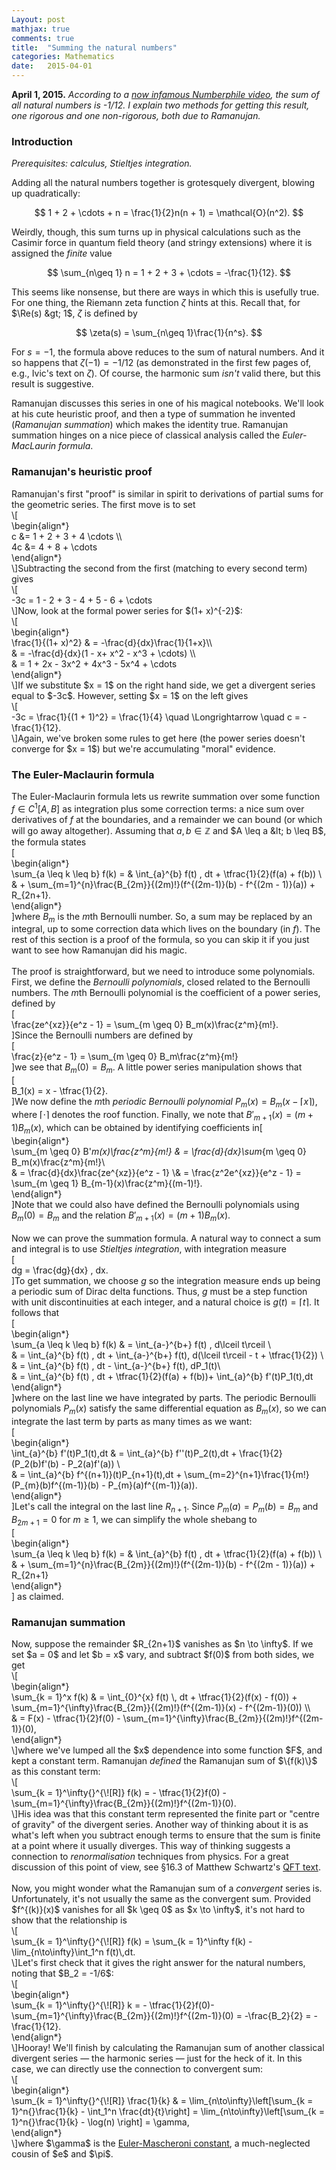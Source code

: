 ```yaml
---
Layout: post
mathjax: true
comments: true
title:  "Summing the natural numbers"
categories: Mathematics
date:   2015-04-01
---
```


**April 1, 2015.** *According to a
  [now infamous Numberphile video](https://www.youtube.com/watch?v=w-I6XTVZXww),
  the sum of all natural numbers is -1/12. I explain two methods for
  getting this result, one rigorous and one non-rigorous, both due to Ramanujan.*

### Introduction

*Prerequisites: calculus, Stieltjes integration.*

Adding all the natural numbers together is grotesquely divergent, blowing up quadratically:

$$
1 + 2 + \cdots + n = \frac{1}{2}n(n + 1) = \mathcal{O}(n^2).
$$

Weirdly, though, this sum turns up in physical calculations such as the Casimir force in quantum field theory (and stringy extensions) where it is assigned the <i>finite</i> value<br />

$$
\sum_{n\geq 1} n = 1 + 2 + 3 + \cdots = -\frac{1}{12}.
$$

This seems like nonsense, but there are ways in which this is usefully true. For one thing, the Riemann zeta function $\zeta$ hints at this. Recall that, for $\Re(s) &gt; 1$, $\zeta$ is defined by<br />

$$
\zeta(s) = \sum_{n\geq 1}\frac{1}{n^s}.
$$

For $s = -1$, the formula above reduces to the sum of natural numbers. And it so happens that $\zeta(-1) = -1/12$ (as demonstrated in the first few pages of, e.g., Ivic's text on $\zeta$). Of course, the harmonic sum&nbsp;<i>isn't</i> valid there, but this result is suggestive.

Ramanujan discusses this series in one of his magical notebooks. We'll
look at his cute heuristic proof, and then a type of summation he
invented (<i>Ramanujan summation</i>) which makes the identity
true. Ramanujan summation hinges on a nice piece of classical analysis
called the <i>Euler-MacLaurin formula</i>.

### Ramanujan's heuristic proof
<div>
Ramanujan's first "proof" is similar in spirit to derivations of partial sums for the geometric series. The first move is to set</div>
<div>
\[<br />
\begin{align*}<br />
c &amp;= 1 + 2 + 3 + 4 \cdots \\<br />
4c &amp;= 4 + 8 + \cdots<br />
\end{align*}<br />
\]Subtracting the second from the first (matching to every second term) gives<br />
\[<br />
-3c = 1 - 2 + 3 - 4 + 5 - 6 + \cdots<br />
\]Now, look at the formal power series for $(1+ x)^{-2}$:<br />
\[<br />
\begin{align*}<br />
\frac{1}{(1+ x)^2} &amp; = -\frac{d}{dx}\frac{1}{1+x}\\<br />
&amp; = -\frac{d}{dx}(1 - x+ x^2 - x^3 + \cdots) \\<br />
&amp; = 1 + 2x - 3x^2 + 4x^3 - 5x^4 + \cdots<br />
\end{align*}<br />
\]If we substitute $x = 1$ on the right hand side, we get a divergent series equal to $-3c$. However, setting $x = 1$ on the left gives<br />
\[<br />
-3c = \frac{1}{(1 + 1)^2} = \frac{1}{4} \quad \Longrightarrow \quad c = -\frac{1}{12}.<br />
\]Again, we've broken some rules to get here (the power series doesn't converge for $x = 1$) but we're accumulating "moral" evidence.<br />

<h3>
The Euler-Maclaurin formula</h3>

The Euler-Maclaurin formula lets us rewrite summation over some function $f \in C^1[A, B]$ as integration plus some correction terms: a nice sum over derivatives of $f$ at the boundaries, and a remainder we can bound (or which will go away altogether). Assuming that $a, b \in \mathbb{Z}$ and $A \leq a &lt; b \leq B$, the formula states<br />
\[<br />
\begin{align*}<br />
\sum_{a \leq k \leq b} f(k) = &amp; \int_{a}^{b} f(t) \, dt + \tfrac{1}{2}(f(a) + f(b)) \\ &amp; + \sum_{m=1}^{n}\frac{B_{2m}}{(2m)!}(f^{(2m-1)}(b) - f^{(2m - 1)}(a)) + R_{2n+1}.<br />
\end{align*}<br />
\]where $B_m$ is the $m$th Bernoulli number. So, a sum may be replaced by an integral, up to some correction data which lives on the boundary (in $f$). The rest of this section is a proof of the formula, so you can skip it if you just want to see how Ramanujan did his magic.<br />
<br />
The proof is straightforward, but we need to introduce some polynomials. First, we define the&nbsp;<i>Bernoulli polynomials</i>, closed related to the Bernoulli numbers. The $m$th Bernoulli polynomial is the coefficient of a power series, defined by<br />
\[<br />
\frac{ze^{xz}}{e^z - 1} = \sum_{m \geq 0} B_m(x)\frac{z^m}{m!}.<br />
\]Since the Bernoulli numbers are defined by<br />
\[<br />
\frac{z}{e^z - 1} = \sum_{m \geq 0} B_m\frac{z^m}{m!}<br />
\]we see that $B_m(0) = B_m$. A little power series manipulation shows that<br />
\[<br />
B_1(x) = x - \tfrac{1}{2}.<br />
\]We now define the $m$th&nbsp;<i>periodic Bernoulli polynomial</i>&nbsp;$P_m(x) = B_m(x - \lceil x \rceil)$, where $\lceil \cdot \rceil$ denotes the roof function. Finally, we note that $B'_{m+1}(x) = (m+1)B_m(x)$, which can be obtained by identifying coefficients in\[<br />
\begin{align*}<br />
\sum_{m \geq 0} B'_m(x)\frac{z^m}{m!} &amp; = \frac{d}{dx}\sum_{m \geq 0} B_m(x)\frac{z^m}{m!}\\<br />
&amp; = \frac{d}{dx}\frac{ze^{xz}}{e^z - 1} \\&amp; = \frac{z^2e^{xz}}{e^z - 1} = \sum_{m \geq 1} B_{m-1}(x)\frac{z^m}{(m-1)!}.<br />
\end{align*}<br />
\]Note that we could also have defined the Bernoulli polynomials using $B_m(0) = B_m$ and the relation $B'_{m+1}(x) = (m + 1)B_m(x)$.<br />
<br />
Now we can prove the summation formula. A natural way to connect a sum and integral is to use <i>Stieltjes integration</i>, with integration measure<br />
\[<br />
dg = \frac{dg}{dx} \, dx.<br />
\]To get summation, we choose $g$ so the integration measure ends up being a periodic sum of Dirac delta functions. Thus, $g$ must be a step function with unit discontinuities at each integer, and a natural choice is $g(t) = \lceil t \rceil$. It follows that<br />
\[<br />
\begin{align*}<br />
\sum_{a \leq k \leq b} f(k) &amp; = \int_{a-}^{b+} f(t) \, d\lceil t\rceil \\<br />
&amp; = \int_{a}^{b} f(t) \, dt + \int_{a-}^{b+} f(t)\, d(\lceil t\rceil - t + \tfrac{1}{2}) \\<br />
&amp; = \int_{a}^{b} f(t) \, dt - \int_{a-}^{b+} f(t)\, dP_1(t)\\<br />
&amp; = \int_{a}^{b} f(t) \, dt + \tfrac{1}{2}(f(a) + f(b))+ \int_{a}^{b} f'(t)P_1(t)\,dt<br />
\end{align*}<br />
\]where on the last line we have integrated by parts. The periodic Bernoulli polynomials $P_m(x)$ satisfy the same differential equation as $B_m(x)$, so we can integrate the last term by parts as many times as we want:<br />
\[<br />
\begin{align*}<br />
\int_{a}^{b} f'(t)P_1(t)\,dt &amp; = \int_{a}^{b} f''(t)P_2(t)\,dt + \frac{1}{2}(P_2(b)f'(b) - P_2(a)f'(a)) \\<br />
&amp; = \int_{a}^{b} f^{(n+1)}(t)P_{n+1}(t)\,dt + \sum_{m=2}^{n+1}\frac{1}{m!}(P_{m}(b)f^{(m-1)}(b) -&nbsp;P_{m}(a)f^{(m-1)}(a)).<br />
\end{align*}<br />
\]Let's call the integral on the last line $R_{n+1}$. Since $P_m(a) = P_m(b) = B_m$ and $B_{2m + 1} = 0$ for $m \geq 1$, we can simplify the whole shebang to<br />
\[<br />
\begin{align*}<br />
\sum_{a \leq k \leq b} f(k) = &amp; \int_{a}^{b} f(t) \, dt + \tfrac{1}{2}(f(a) + f(b)) \\ &amp; + \sum_{m=1}^{n}\frac{B_{2m}}{(2m)!}(f^{(2m-1)}(b) - f^{(2m - 1)}(a)) + R_{2n+1}<br />
\end{align*}<br />
\] as claimed.<br />
<h3>
Ramanujan summation</h3>
Now, suppose the remainder $R_{2n+1}$ vanishes as $n \to \infty$. If we set $a = 0$ and let $b = x$ vary, and subtract $f(0)$ from both sides, we get<br />
\[<br />
\begin{align*}<br />
\sum_{k = 1}^x f(k) &amp; = \int_{0}^{x} f(t) \, dt + \tfrac{1}{2}(f(x) - f(0)) + \sum_{m=1}^{\infty}\frac{B_{2m}}{(2m)!}(f^{(2m-1)}(x) - f^{(2m-1)}(0)) \\<br />
&amp; = F(x) - \tfrac{1}{2}f(0) - \sum_{m=1}^{\infty}\frac{B_{2m}}{(2m)!}f^{(2m-1)}(0),<br />
\end{align*}<br />
\]where we've lumped all the $x$ dependence into some function $F$, and kept a constant term. Ramanujan <i>defined</i> the Ramanujan sum of $\{f(k)\}$ as this constant term:<br />
\[<br />
\sum_{k = 1}^\infty{}^{\![R]} f(k) = - \tfrac{1}{2}f(0) - \sum_{m=1}^{\infty}\frac{B_{2m}}{(2m)!}f^{(2m-1)}(0).<br />
\]His idea was that this constant term represented the finite part or
"centre of gravity" of the divergent series. Another way of thinking
about it is as what's left when you subtract enough terms to ensure
that the sum is finite at a point where it usually diverges. This way
of thinking suggests a connection to <i>renormalisation</i> techniques
from physics. For a great discussion of this point of view, see §16.3
of Matthew Schwartz's <a
href="https://schwartzqft.fas.harvard.edu/">QFT text</a>.<br />
<br />
Now, you might wonder what the Ramanujan sum of a&nbsp;<i>convergent&nbsp;</i>series is. Unfortunately, it's not usually the same as the convergent sum. Provided $f^{(k)}(x)$ vanishes for all $k \geq 0$ as $x \to \infty$, it's not hard to show that the relationship is<br />
\[<br />
\sum_{k = 1}^\infty{}^{\![R]} f(k) = \sum_{k = 1}^\infty f(k) - \lim_{n\to\infty}\int_1^n f(t)\,dt.<br />
\]Let's first check that it gives the right answer for the natural numbers, noting that $B_2 = -1/6$:<br />
\[<br />
\begin{align*}<br />
\sum_{k = 1}^\infty{}^{\![R]} k = - \tfrac{1}{2}f(0)- \sum_{m=1}^{\infty}\frac{B_{2m}}{(2m)!}f^{(2m-1)}(0) = -\frac{B_2}{2} = -\frac{1}{12}.<br />
\end{align*}<br />
\]Hooray! We'll finish by calculating the Ramanujan sum of another classical divergent series — the harmonic series — just for the heck of it. In this case, we can directly use the connection to convergent sum:<br />
\[<br />
\begin{align*}<br />
\sum_{k = 1}^\infty{}^{\![R]} \frac{1}{k} &amp; = \lim_{n\to\infty}\left[\sum_{k = 1}^n{}\frac{1}{k} - \int_1^n \frac{dt}{t}\right] = \lim_{n\to\infty}\left[\sum_{k = 1}^n{}\frac{1}{k} - \log(n) \right] = \gamma,<br />
\end{align*}<br />
\]where $\gamma$ is the <a href="http://en.wikipedia.org/wiki/Euler%E2%80%93Mascheroni_constant">Euler-Mascheroni constant</a>, a much-neglected cousin of $e$ and $\pi$.</div>
